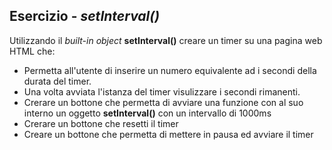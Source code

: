 ## Esercizio - *setInterval()*
Utilizzando il *built-in object* **setInterval()** creare un timer su una pagina web HTML che:
* Permetta all'utente di inserire un numero equivalente ad i secondi della durata del timer.
* Una volta avviata l'istanza del timer visulizzare i secondi rimanenti.
* Crerare un bottone che permetta di avviare una funzione con al suo interno un oggetto **setInterval()** con un intervallo di 1000ms
* Crerare un bottone che resetti il timer
* Creare un bottone che permetta di mettere in pausa ed avviare il timer